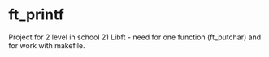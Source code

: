 # ft_printf
Project for 2 level in school 21
Libft - need for one function (ft_putchar) and for work with makefile.
